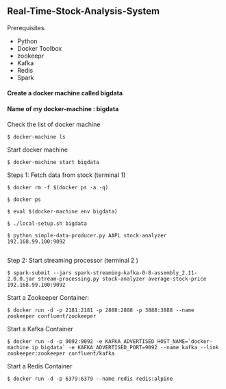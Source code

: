 ## Real-Time-Stock-Analysis-System

Prerequisites.

- Python
- Docker Toolbox 
- zookeepr
- Kafka
- Redis
- Spark

#### Create a docker machine called bigdata
#### Name of my docker-machine : bigdata

Check the list of docker machine

```
$ docker-machine ls
```

Start docker machine 

```
$ docker-machine start bigdata
```

Steps 1: Fetch data from stock (terminal 1)

```
$ docker rm -f $(docker ps -a -q)

$ docker ps

$ eval $(docker-machine env bigdata)

$ ./local-setup.sh bigdata

$ python simple-data-producer.py AAPL stock-analyzer 192.168.99.100:9092


```

Step 2: Start streaming processor (terminal 2 )

```
$ spark-submit --jars spark-streaming-kafka-0-8-assembly_2.11-2.0.0.jar stream-processing.py stock-analyzer average-stock-price 192.168.99.100:9092

```


Start a Zookeeper Container:

```
$ docker run -d -p 2181:2181 -p 2888:2888 -p 3888:3888 --name zookeeper confluent/zookeeper
```

Start a Kafka Container

```
$ docker run -d -p 9092:9092 -e KAFKA_ADVERTISED_HOST_NAME=`docker-machine ip bigdata` -e KAFKA_ADVERTISED_PORT=9092 --name kafka --link zookeeper:zookeeper confluent/kafka
```

Start a Redis Container

```
$ docker run -d -p 6379:6379 --name redis redis:alpine
```